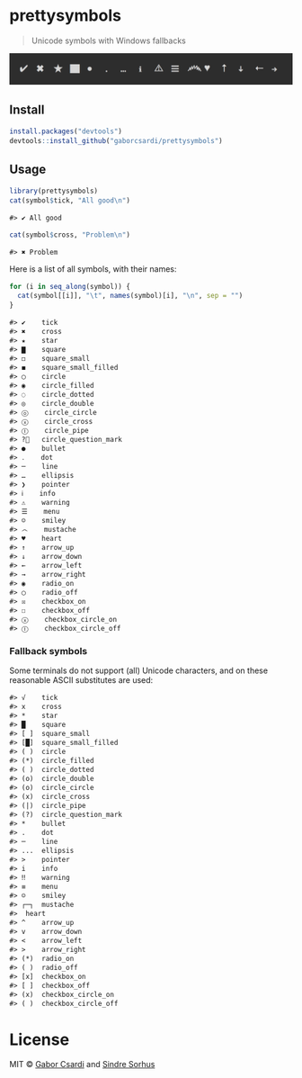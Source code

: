 



# prettysymbols

> Unicode symbols with Windows fallbacks

![](screenshot.png)

## Install


```r
install.packages("devtools")
devtools::install_github("gaborcsardi/prettysymbols")
```

## Usage


```r
library(prettysymbols)
cat(symbol$tick, "All good\n")
```

```
#> ✔ All good
```

```r
cat(symbol$cross, "Problem\n")
```

```
#> ✖ Problem
```

Here is a list of all symbols, with their names:


```r
for (i in seq_along(symbol)) {
  cat(symbol[[i]], "\t", names(symbol)[i], "\n", sep = "")
}
```

```
#> ✔	tick
#> ✖	cross
#> ★	star
#> ▇	square
#> ◻	square_small
#> ◼	square_small_filled
#> ◯	circle
#> ◉	circle_filled
#> ◌	circle_dotted
#> ◎	circle_double
#> ⓞ	circle_circle
#> ⓧ	circle_cross
#> Ⓘ	circle_pipe
#> ?⃝	circle_question_mark
#> ●	bullet
#> ․	dot
#> ─	line
#> …	ellipsis
#> ❯	pointer
#> ℹ	info
#> ⚠	warning
#> ☰	menu
#> ☺	smiley
#> ෴	mustache
#> ♥	heart
#> ↑	arrow_up
#> ↓	arrow_down
#> ←	arrow_left
#> →	arrow_right
#> ◉	radio_on
#> ◯	radio_off
#> ☒	checkbox_on
#> ☐	checkbox_off
#> ⓧ	checkbox_circle_on
#> Ⓘ	checkbox_circle_off
```

### Fallback symbols

Some terminals do not support (all) Unicode characters, and on these reasonable
ASCII substitutes are used:


```
#> √	tick
#> x	cross
#> *	star
#> █	square
#> [ ]	square_small
#> [█]	square_small_filled
#> ( )	circle
#> (*)	circle_filled
#> ( )	circle_dotted
#> (o)	circle_double
#> (o)	circle_circle
#> (x)	circle_cross
#> (|)	circle_pipe
#> (?)	circle_question_mark
#> *	bullet
#> .	dot
#> ─	line
#> ...	ellipsis
#> >	pointer
#> i	info
#> ‼	warning
#> ≡	menu
#> ☺	smiley
#> ┌─┐	mustache
#> 	heart
#> ^	arrow_up
#> v	arrow_down
#> <	arrow_left
#> >	arrow_right
#> (*)	radio_on
#> ( )	radio_off
#> [x]	checkbox_on
#> [ ]	checkbox_off
#> (x)	checkbox_circle_on
#> ( )	checkbox_circle_off
```

# License

MIT © [Gabor Csardi](http://gaborcsardi.org) and [Sindre Sorhus](http://sindresorhus.com)
